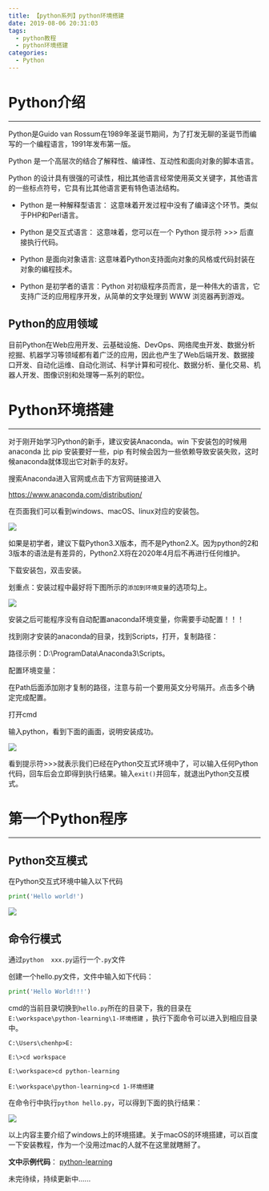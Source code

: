 ```yaml
---
title: 【python系列】python环境搭建
date: 2019-08-06 20:31:03
tags:
  - python教程
  - python环境搭建
categories:
  - Python
---
```


# Python介绍
---
Python是Guido van Rossum在1989年圣诞节期间，为了打发无聊的圣诞节而编写的一个编程语言，1991年发布第一版。

Python 是一个高层次的结合了解释性、编译性、互动性和面向对象的脚本语言。

Python 的设计具有很强的可读性，相比其他语言经常使用英文关键字，其他语言的一些标点符号，它具有比其他语言更有特色语法结构。

- Python 是一种解释型语言： 这意味着开发过程中没有了编译这个环节。类似于PHP和Perl语言。

- Python 是交互式语言： 这意味着，您可以在一个 Python 提示符 >>> 后直接执行代码。

- Python 是面向对象语言: 这意味着Python支持面向对象的风格或代码封装在对象的编程技术。

- Python 是初学者的语言：Python 对初级程序员而言，是一种伟大的语言，它支持广泛的应用程序开发，从简单的文字处理到 WWW 浏览器再到游戏。

## Python的应用领域

目前Python在Web应用开发、云基础设施、DevOps、网络爬虫开发、数据分析挖掘、机器学习等领域都有着广泛的应用，因此也产生了Web后端开发、数据接口开发、自动化运维、自动化测试、科学计算和可视化、数据分析、量化交易、机器人开发、图像识别和处理等一系列的职位。


# Python环境搭建
---
对于刚开始学习Python的新手，建议安装Anaconda。win 下安装包的时候用 anaconda 比 pip 安装要好一些，pip 有时候会因为一些依赖导致安装失败，这时候anaconda就体现出它对新手的友好。

搜索Anaconda进入官网或点击下方官网链接进入

https://www.anaconda.com/distribution/

在页面我们可以看到windows、macOS、linux对应的安装包。

![](/images/articles/2019/python_series/install_python_1.png)

如果是初学者，建议下载Python3.X版本，而不是Python2.X。因为python的2和3版本的语法是有差异的，Python2.X将在2020年4月后不再进行任何维护。

下载安装包，双击安装。

划重点：安装过程中最好将下图所示的`添加到环境变量`的选项勾上。

![](/images/articles/2019/python_series/install_python_2.png)

安装之后可能程序没有自动配置anaconda环境变量，你需要手动配置！！！

找到刚才安装的anaconda的目录，找到Scripts，打开，复制路径：

路径示例：D:\ProgramData\Anaconda3\Scripts。

配置环境变量：

在Path后面添加刚才复制的路径，注意与前一个要用英文分号隔开。点击多个确定完成配置。

打开cmd

输入python，看到下面的画面，说明安装成功。

![](/images/articles/2019/python_series/install_python_3.png)

看到提示符>>>就表示我们已经在Python交互式环境中了，可以输入任何Python代码，回车后会立即得到执行结果。输入`exit()`并回车，就退出Python交互模式。



# 第一个Python程序
---
## Python交互模式

在Python交互式环境中输入以下代码
```python
print('Hello world!')
```

![](/images/articles/2019/python_series/install_python_4.png)

## 命令行模式

通过`python  xxx.py`运行一个`.py`文件

创建一个hello.py文件，文件中输入如下代码：
```python
print('Hello World!!!')
```

cmd的当前目录切换到`hello.py`所在的目录下，我的目录在 `E:\workspace\python-learning\1-环境搭建` ，执行下面命令可以进入到相应目录中。

```
C:\Users\chenhp>E:

E:\>cd workspace

E:\workspace>cd python-learning

E:\workspace\python-learning>cd 1-环境搭建
```

在命令行中执行`python hello.py`，可以得到下面的执行结果：

![](/images/articles/2019/python_series/install_python_5.png)


以上内容主要介绍了windows上的环境搭建。关于macOS的环境搭建，可以百度一下安装教程，作为一个没用过mac的人就不在这里就瞎掰了。

**文中示例代码**： [python-learning](https://github.com/HamptonChen/python-learning)

未完待续，持续更新中......